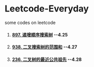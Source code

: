 # Leetcode-Everyday
some codes on leetcode

1. #### [897. 递增顺序搜索树](https://leetcode-cn.com/problems/increasing-order-search-tree/) --4.25
2. #### [938. 二叉搜索树的范围和](https://leetcode-cn.com/problems/range-sum-of-bst/) --4.27
3. #### [236. 二叉树的最近公共祖先](https://leetcode-cn.com/problems/lowest-common-ancestor-of-a-binary-tree/) --4.28
